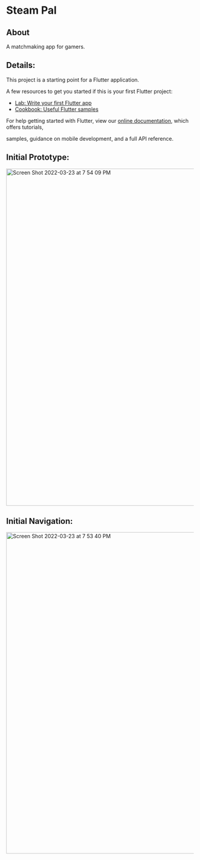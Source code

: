 <h1>Steam Pal</h1>


<h2>About</h2>
A matchmaking app for gamers.

<h2>Details:</h2>

This project is a starting point for a Flutter application.

A few resources to get you started if this is your first Flutter project:

- [Lab: Write your first Flutter app](https://flutter.dev/docs/get-started/codelab)
- [Cookbook: Useful Flutter samples](https://flutter.dev/docs/cookbook)

For help getting started with Flutter, view our
[online documentation](https://flutter.dev/docs), which offers tutorials,

samples, guidance on mobile development, and a full API reference.


<h2>Initial Prototype: </h2>
<img width="905" alt="Screen Shot 2022-03-23 at 7 54 09 PM" src="https://user-images.githubusercontent.com/68449449/159815290-10031d69-e457-4045-a9cd-567bd437dea5.png">


<h2>Initial Navigation: </h2>
<img width="863" alt="Screen Shot 2022-03-23 at 7 53 40 PM" src="https://user-images.githubusercontent.com/68449449/159815241-d35c909f-847d-4356-93e9-2fc97bdb6c72.png">
